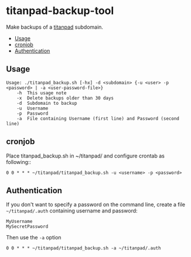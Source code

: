 # titanpad-backup-tool

Make backups of a [titanpad](https://github.com/titanpad/titanpad) subdomain.

<!-- BEGIN-MARKDOWN-TOC -->
* [Usage](#usage)
* [cronjob](#cronjob)
* [Authentication](#authentication)
<!-- END-MARKDOWN-TOC -->

## Usage

```
Usage: ./titanpad_backup.sh [-hx] -d <subdomain> {-u <user> -p <password> | -a <user-password-file>}
	-h	This usage note
	-x	Delete backups older than 30 days
	-d	Subdomain to backup
	-u	Username
	-p	Password
	-a	File containing Username (first line) and Password (second line)
```

## cronjob

Place titanpad_backup.sh in ~/titanpad/ and configure crontab as following::

	0 0 * * * ~/titanpad/titanpad_backup.sh -u <username> -p <password>

## Authentication

If you don't want to specify a password on the command line, create a file `~/titanpad/.auth` containing username and password:

```
MyUsername
MySecretPassword
```

Then use the `-a` option

	0 0 * * * ~/titanpad/titanpad_backup.sh -a ~/titanpad/.auth
